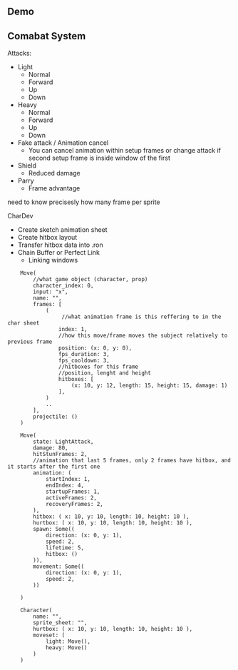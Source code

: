 ## Demo


## Comabat System

Attacks:
- Light
    - Normal
    - Forward
    - Up
    - Down
- Heavy
    - Normal
    - Forward
    - Up
    - Down
- Fake attack / Animation cancel
    - You can cancel animation within setup frames or change attack if second setup frame is inside window of the first
- Shield
    - Reduced damage
- Parry
    - Frame advantage


need to know precisesly how many frame per sprite


CharDev
- Create sketch animation sheet
- Create hitbox layout
- Transfer hitbox data into .ron
- Chain Buffer or Perfect Link
    - Linking windows

```ron
    Move(
        //what game object (character, prop)
        character_index: 0,
        input: "x",
        name: "",
        frames: [
            (
                 //what animation frame is this reffering to in the char sheet
                index: 1,
                //how this move/frame moves the subject relatively to previous frame
                position: (x: 0, y: 0),
                fps_duration: 3,
                fps_cooldown: 3,
                //hitboxes for this frame
                //position, lenght and height
                hitboxes: [
                    (x: 10, y: 12, length: 15, height: 15, damage: 1)
                ],
            )
            ..
        ],
        projectile: ()
    )

```

```ron
    Move(
        state: LightAttack,
        damage: 80,
        hitStunFrames: 2,
        //animation that last 5 frames, only 2 frames have hitbox, and it starts after the first one
        animation: (
            startIndex: 1,
            endIndex: 4,
            startupFrames: 1,
            activeFrames: 2,
            recoveryFrames: 2,
        ),
        hitbox: ( x: 10, y: 10, length: 10, height: 10 ),
        hurtbox: ( x: 10, y: 10, length: 10, height: 10 ),
        spawn: Some((
            direction: (x: 0, y: 1),
            speed: 2,
            lifetime: 5,
            hitbox: ()
        )),
        movement: Some((
            direction: (x: 0, y: 1),
            speed: 2,
        ))

    )
```

```ron
    Character(
        name: "",
        sprite_sheet: "",
        hurtbox: ( x: 10, y: 10, length: 10, height: 10 ),
        moveset: (
            light: Move(),
            heavy: Move()
        )
    )
```
